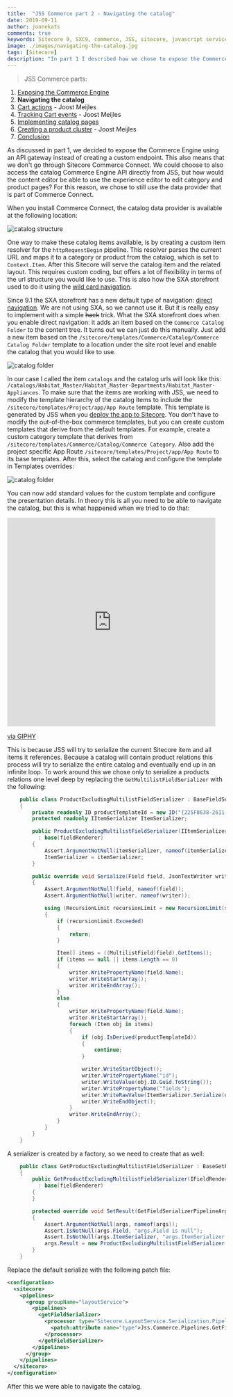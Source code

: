 ```yaml
---
title:  "JSS Commerce part 2 - Navigating the catalog"
date: 2019-09-11
author: jonnekats
comments: true
keywords: Sitecore 9, SXC9, commerce, JSS, sitecore, javascript services
image: ./images/navigating-the-catalog.jpg
tags: [Sitecore]
description: "In part 1 I described how we chose to expose the Commerce Engine in our JSS commerce experiment. In this part I will talk about how we implemented catalog navigation."
---
```

> JSS Commerce parts:
1. [Exposing the Commerce Engine](/2019/exposing-the-commerce-engine/)
2. **Navigating the catalog**
3. [Cart actions](https://joost.meijles.com/jss_cart_actions/) - Joost Meijles
4. [Tracking Cart events](https://joost.meijles.com/jss_tracking_commerce/) - Joost Meijles
5. [Implementing catalog pages](/2019/implement-catalog-pages/)
6. [Creating a product cluster](https://joost.meijles.com/jss_product_cluster/) - Joost Meijles
7. [Conclusion](/2019/jss-commerce-conclusion/)

As discussed in part 1, we decided to expose the Commerce Engine using an API gateway instead of creating a custom endpoint. This also means that we don't go through Sitecore Commerce Connect. We could choose to also access the catalog Commerce Engine API directly from JSS, but how would the content editor be able to use the experience editor to edit category and product pages? For this reason, we chose to still use the data provider that is part of Commerce Connect. 

When you install Commerce Connect, the catalog data provider is available at the following location:

![catalog structure](/assets/images/navigating-the-catalog/catalog-location.jpg)

One way to make these catalog items available, is by creating a custom item resolver for the `httpRequestBegin` pipeline. This resolver parses the current URL and maps it to a category or product from the catalog, which is set to `Context.Item`. After this Sitecore will serve the catalog item and the related layout. This requires custom coding, but offers a lot of flexibility in terms of the url structure you would like to use. This is also how the SXA storefront used to do it using the [wild card navigation](https://doc.sitecore.com/users/91/sitecore-experience-commerce/en/navigation-methods.html). 

Since 9.1 the SXA storefront has a new default type of navigation: [direct navigation](https://doc.sitecore.com/users/91/sitecore-experience-commerce/en/enable-direct-navigation.html). We are not using SXA, so we cannot use it. But it is really easy to implement with a simple ~~hack~~ trick. What the SXA storefront does when you enable direct navigation: it adds an item based on the `Commerce Catalog Folder` to the content tree. It turns out we can just do this manually. Just add a new item based on the `/sitecore/templates/Commerce/Catalog/Commerce Catalog Folder` template to a location under the site root level and enable the catalog that you would like to use.

![catalog folder](/assets/images/navigating-the-catalog/catalog-folder.jpg)

In our case I called the item `catalogs` and the catalog urls will look like this: `/catalogs/Habitat_Master/Habitat_Master-Departments/Habitat_Master-Appliances`. To make sure that the items are working with JSS, we need to modify the template hierarchy of the catalog items to include the `/sitecore/templates/Project/app/App Route` template. This template is generated by JSS when you [deploy the app to Sitecore](https://jss.sitecore.com/docs/getting-started/app-deployment). You don't have to modify the out-of-the-box commerce templates, but you can create custom templates that derive from the default templates. For example, create a custom category template that derives from `/sitecore/templates/Commerce/Catalog/Commerce Category`. Also add the project specific App Route `/sitecore/templates/Project/app/App Route` to its base templates. After this, select the catalog and configure the template in Templates overrides: 

![catalog folder](/assets/images/navigating-the-catalog/templates.jpg)

You can now add standard values for the custom template and configure the presentation details. In theory this is all you need to be able to navigate the catalog, but this is what happened when we tried to do that:

<iframe src="https://giphy.com/embed/A5cMONNFFwPgA" width="480" height="480" frameBorder="0" class="giphy-embed" allowFullScreen></iframe><p><a href="https://giphy.com/gifs/A5cMONNFFwPgA">via GIPHY</a></p>

This is because JSS will try to serialize the current Sitecore item and all items it references. Because a catalog will contain product relations this process will try to serialize the entire catalog and eventually end up in an infinite loop. To work around this we chose only to serialize a products relations one level deep by replacing the `GetMultilistFieldSerializer` with the following:

``` csharp
    public class ProductExcludingMultilistFieldSerializer : BaseFieldSerializer
    {
        private readonly ID productTemplateId = new ID("{225F8638-2611-4841-9B89-19A5440A1DA1}");
        protected readonly IItemSerializer ItemSerializer;

        public ProductExcludingMultilistFieldSerializer(IItemSerializer itemSerializer, IFieldRenderer fieldRenderer)
          : base(fieldRenderer)
        {
            Assert.ArgumentNotNull(itemSerializer, nameof(itemSerializer));
            ItemSerializer = itemSerializer;
        }

        public override void Serialize(Field field, JsonTextWriter writer)
        {
            Assert.ArgumentNotNull(field, nameof(field));
            Assert.ArgumentNotNull(writer, nameof(writer));

            using (RecursionLimit recursionLimit = new RecursionLimit(string.Format("{0}|{1}|{2}", GetType().FullName, field.Item.ID, field.ID), 1))
            {
                if (recursionLimit.Exceeded)
                {
                    return;
                }

                Item[] items = ((MultilistField)field).GetItems();
                if (items == null || items.Length == 0)
                {
                    writer.WritePropertyName(field.Name);
                    writer.WriteStartArray();
                    writer.WriteEndArray();
                }
                else
                {
                    writer.WritePropertyName(field.Name);
                    writer.WriteStartArray();
                    foreach (Item obj in items)
                    {
                        if (obj.IsDerived(productTemplateId))
                        {
                            continue;
                        }

                        writer.WriteStartObject();
                        writer.WritePropertyName("id");
                        writer.WriteValue(obj.ID.Guid.ToString());
                        writer.WritePropertyName("fields");
                        writer.WriteRawValue(ItemSerializer.Serialize(obj));
                        writer.WriteEndObject();
                    }
                    writer.WriteEndArray();
                }
            }
        }
    }
```

A serializer is created by a factory, so we need to create that as well:

``` csharp
    public class GetProductExcludingMultilistFieldSerializer : BaseGetFieldSerializer
    {
        public GetProductExcludingMultilistFieldSerializer(IFieldRenderer fieldRenderer)
          : base(fieldRenderer)
        {
        }

        protected override void SetResult(GetFieldSerializerPipelineArgs args)
        {
            Assert.ArgumentNotNull(args, nameof(args));
            Assert.IsNotNull(args.Field, "args.Field is null");
            Assert.IsNotNull(args.ItemSerializer, "args.ItemSerializer is null");
            args.Result = new ProductExcludingMultilistFieldSerializer(args.ItemSerializer, FieldRenderer);
        }
    }
```

Replace the default serialize with the following patch file:

``` xml
<configuration>
  <sitecore>
    <pipelines>
      <group groupName="layoutService">
        <pipelines>
          <getFieldSerializer>
            <processor type="Sitecore.LayoutService.Serialization.Pipelines.GetFieldSerializer.GetMultilistFieldSerializer, Sitecore.LayoutService" resolve="true">
              <patch:attribute name="type">Jss.Commerce.Pipelines.GetFieldSerializer.GetProductExcludingMultilistFieldSerializer, Jss.Commerce</patch:attribute>
            </processor>
          </getFieldSerializer>
        </pipelines>
      </group>
    </pipelines>
  </sitecore>
</configuration>
```

After this we were able to navigate the catalog.